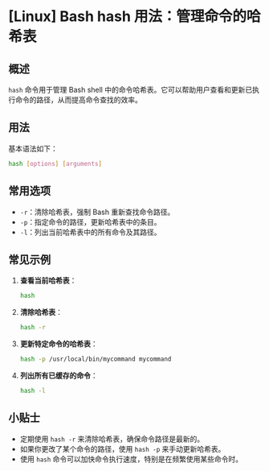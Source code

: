 # [Linux] Bash hash 用法：管理命令的哈希表

## 概述
`hash` 命令用于管理 Bash shell 中的命令哈希表。它可以帮助用户查看和更新已执行命令的路径，从而提高命令查找的效率。

## 用法
基本语法如下：
```bash
hash [options] [arguments]
```

## 常用选项
- `-r`：清除哈希表，强制 Bash 重新查找命令路径。
- `-p`：指定命令的路径，更新哈希表中的条目。
- `-l`：列出当前哈希表中的所有命令及其路径。

## 常见示例
1. **查看当前哈希表**：
   ```bash
   hash
   ```

2. **清除哈希表**：
   ```bash
   hash -r
   ```

3. **更新特定命令的哈希表**：
   ```bash
   hash -p /usr/local/bin/mycommand mycommand
   ```

4. **列出所有已缓存的命令**：
   ```bash
   hash -l
   ```

## 小贴士
- 定期使用 `hash -r` 来清除哈希表，确保命令路径是最新的。
- 如果你更改了某个命令的路径，使用 `hash -p` 来手动更新哈希表。
- 使用 `hash` 命令可以加快命令执行速度，特别是在频繁使用某些命令时。